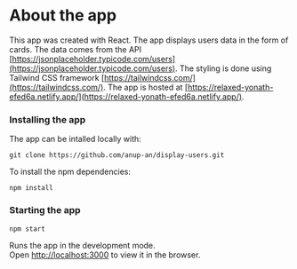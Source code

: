 # About the app

This app was created with React. The app displays users data in the form of cards. The data comes from the API [https://jsonplaceholder.typicode.com/users](https://jsonplaceholder.typicode.com/users). The styling is done using Tailwind CSS framework 
[https://tailwindcss.com/](https://tailwindcss.com/). The app is hosted at [https://relaxed-yonath-efed6a.netlify.app/](https://relaxed-yonath-efed6a.netlify.app/).


### Installing the app
The app can be intalled locally with:

```git clone https://github.com/anup-an/display-users.git```

To install the npm dependencies:

```npm install```


### Starting the app

```npm start```

Runs the app in the development mode.\
Open [http://localhost:3000](http://localhost:3000) to view it in the browser.

